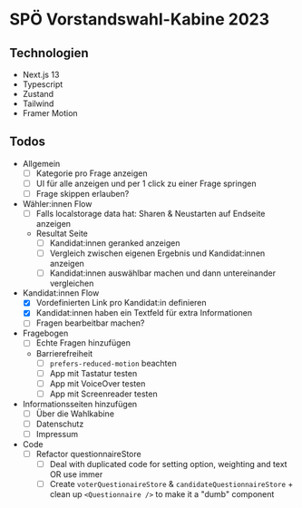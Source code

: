 # SPÖ Vorstandswahl-Kabine 2023

## Technologien
- Next.js 13
- Typescript
- Zustand
- Tailwind
- Framer Motion

## Todos
- Allgemein 
    - [ ] Kategorie pro Frage anzeigen
    - [ ] UI für alle anzeigen und per 1 click zu einer Frage springen
    - [ ] Frage skippen erlauben?
- Wähler:innen Flow
    - [ ] Falls localstorage data hat: Sharen & Neustarten auf Endseite anzeigen 
    - Resultat Seite
        - [ ] Kandidat:innen geranked anzeigen
        - [ ] Vergleich zwischen eigenen Ergebnis und Kandidat:innen anzeigen
        - [ ] Kandidat:innen auswählbar machen und dann untereinander vergleichen
- Kandidat:innen Flow
    - [x] Vordefinierten Link pro Kandidat:in definieren
    - [x] Kandidat:innen haben ein Textfeld für extra Informationen
    - [ ] Fragen bearbeitbar machen?
- Fragebogen
    - [ ] Echte Fragen hinzufügen
    - Barrierefreiheit
        - [ ] `prefers-reduced-motion` beachten
        - [ ] App mit Tastatur testen
        - [ ] App mit VoiceOver testen
        - [ ] App mit Screenreader testen
- Informationsseiten hinzufügen
    - [ ] Über die Wahlkabine
    - [ ] Datenschutz
    - [ ] Impressum
- Code
    - [ ] Refactor questionnaireStore
        - [ ] Deal with duplicated code for setting option, weighting and text OR use immer
        - [ ] Create `voterQuestionaireStore` & `candidateQuestionnaireStore` + clean up `<Questionnaire />` to make it a "dumb" component
